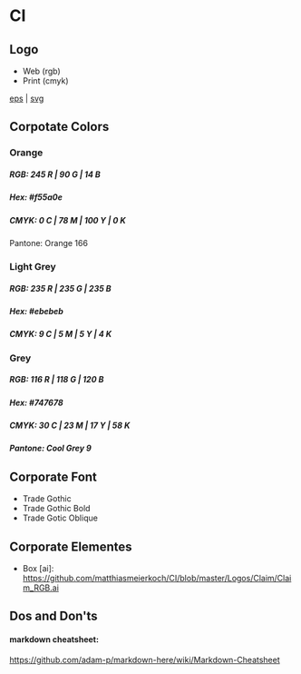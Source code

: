 # CI

## Logo
* Web (rgb)
* Print (cmyk)

[eps](https://github.com/matthiasmeierkoch/CI/blob/master/Logos/internezzo/internezzo_logo_cmyk.eps) | [svg](https://github.com/matthiasmeierkoch/CI/blob/master/Logos/internezzo/internezzo_logo_cmyk.svg)

## Corpotate Colors
### Orange

##### RGB: 245 R | 90 G | 14 B

##### Hex: #f55a0e

##### CMYK: 0 C | 78 M | 100 Y | 0 K

Pantone: Orange 166

### Light Grey
##### RGB: 235 R | 235 G | 235 B

##### Hex: #ebebeb

##### CMYK: 9 C | 5 M | 5 Y | 4 K


### Grey
##### RGB: 116 R | 118 G | 120 B

##### Hex: #747678

##### CMYK: 30 C | 23 M | 17 Y | 58 K

##### Pantone: Cool Grey 9 

## Corporate Font
* Trade Gothic
* Trade Gothic Bold
* Trade Gotic Oblique

## Corporate Elementes
* Box
[ai]: https://github.com/matthiasmeierkoch/CI/blob/master/Logos/Claim/Claim_RGB.ai


## Dos and Don'ts









#### markdown cheatsheet:
https://github.com/adam-p/markdown-here/wiki/Markdown-Cheatsheet
